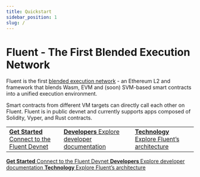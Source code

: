 ```yaml
---
title: Quickstart
sidebar_position: 1
slug: /
---
```


# Fluent - The First Blended Execution Network

Fluent is the first [blended execution network](https://www.fluent.xyz/blended-101) - an Ethereum L2 and framework that blends Wasm, EVM and (soon) SVM-based smart contracts into a unified execution environment.

Smart contracts from different VM targets can directly call each other on Fluent. Fluent is in public devnet and currently supports apps composed of Solidity, Vyper, and Rust contracts.

<table data-column-title-hidden data-view="cards">
    <tbody>
        <tr>
            <td>
                <a href="developer-preview/connect-to-the-fluent-devnet">
                    <strong>Get Started</strong> 
                    <span>Connect to the Fluent Devnet</span>
                </a>
            </td>
            <td>
                <a href="developer-preview/connect-to-the-fluent-devnet">
                    <strong>Developers </strong>
                    <span>Explore developer documentation</span>
                </a>
            </td>
            <td>
                <a href="developer-guides/developer-quickstart-guides">
                    <strong>Technology </strong>
                    <span>Explore Fluent’s architecture</span>
                </a>
            </td>
        </tr>
    </tbody>
</table>
<div data-view="cards">
        <a href="developer-preview/connect-to-the-fluent-devnet">
            <strong>Get Started</strong> 
            <span>Connect to the Fluent Devnet</span>
        </a>
        <a href="developer-preview/connect-to-the-fluent-devnet">
            <strong>Developers </strong>
            <span>Explore developer documentation</span>
        </a>
        <a href="developer-guides/developer-quickstart-guides">
            <strong>Technology </strong>
            <span>Explore Fluent’s architecture</span>
        </a>
</div>
